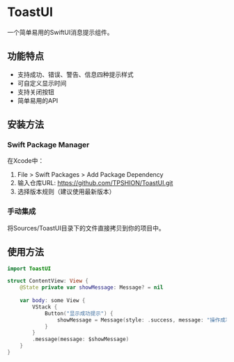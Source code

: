 
# ToastUI

一个简单易用的SwiftUI消息提示组件。

## 功能特点

- 支持成功、错误、警告、信息四种提示样式
- 可自定义显示时间
- 支持关闭按钮
- 简单易用的API

## 安装方法

### Swift Package Manager

在Xcode中：
1. File > Swift Packages > Add Package Dependency
2. 输入仓库URL: https://github.com/TPSHION/ToastUI.git
3. 选择版本规则（建议使用最新版本）

### 手动集成

将Sources/ToastUI目录下的文件直接拷贝到你的项目中。

## 使用方法

```swift
import ToastUI

struct ContentView: View {
    @State private var showMessage: Message? = nil
    
    var body: some View {
        VStack {
            Button("显示成功提示") {
                showMessage = Message(style: .success, message: "操作成功!")
            }
        }
        .message(message: $showMessage)
    }
}
